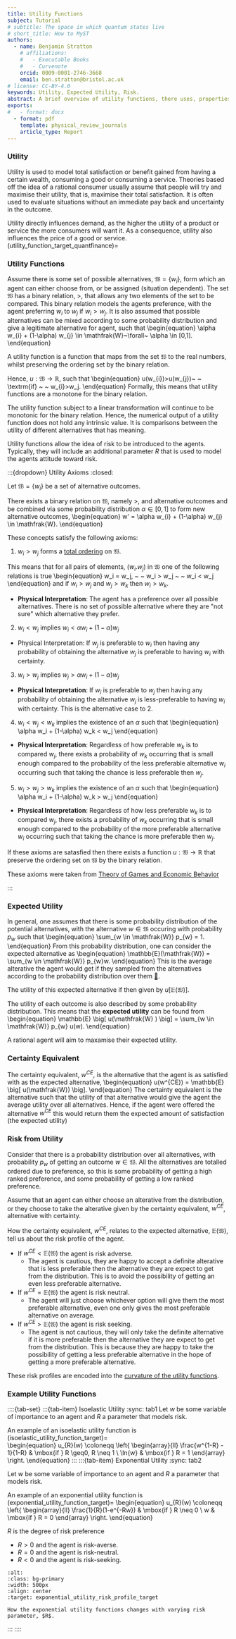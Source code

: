 ```yaml
---
title: Utility Functions 
subject: Tutorial
# subtitle: The space in which quantum states live
# short_title: How to MyST
authors:
  - name: Benjamin Stratton
    # affiliations:
    #   - Executable Books
    #   - Curvenote
    orcid: 0009-0001-2746-3668
    email: ben.stratton@bristol.ac.uk
# license: CC-BY-4.0
keywords: Utility, Expected Utility, Risk.
abstract: A brief overview of utility functions, there uses, properties and some examples.  
exports:
#   - format: docx
  - format: pdf
    template: physical_review_journals
    article_type: Report
---
```


### Utility

Utility is used to model total satisfaction or benefit gained from having a certain wealth, consuming a good or consuming a service. Theories based off the idea of a rational consumer usually assume that people will try and maximise their utility, that is, maximise their total satisfaction. It is often used to evaluate situations without an immediate pay back and uncertainty in the outcome. 

Utility directly influences demand, as the higher the utility of a product or service the more consumers will want it. As a consequence, utility also influences the price of a good or service. 
(utility_function_target_quantfinance)=
### Utility Functions

Assume there is some set of possible alternatives, $\mathfrak{W} = \{ w_{i} \}$, form which an agent can either choose from, or be assigned (situation dependent). The set $\mathfrak{W}$ has a binary relation, $>$, that allows any two elements of the set to be compared. This binary relation models the agents preference, with the agent preferring $w_{i}$ to $w_{j}$ if $w_i > w_j$. It is also assumed that possible alternatives can be mixed according to some probability distribution and give a legitimate alternative for agent, such that 
\begin{equation}
\alpha w_{i} + (1-\alpha) w_{j} \in \mathfrak{W}~\forall~ \alpha \in [0,1].
\end{equation}

A utility function is a function that maps from the set $\mathfrak{W}$ to the real numbers, whilst preserving the ordering set by the binary relation. 

Hence, $u: \mathfrak{W} \rightarrow \mathbb{R}$, such that 
\begin{equation} 
u(w_{i})>u(w_{j})~ ~  \textrm{if} ~ ~  w_{i}>w_j.
\end{equation} 
Formally, this means that utility functions are a monotone for the binary relation.  

The utility function subject to a linear transformation will continue to be monotonic for the binary relation. Hence, the numerical output of a utility function does not hold any intrinsic value. It is comparisons between the utility of different alternatives that has meaning.   

Utility functions allow the idea of risk to be introduced to the agents. Typically, they will include an additional parameter $R$ that is used to model the agents attitude toward risk.   

:::{dropdown} Utility Axioms
:closed:

Let $\mathfrak{W} = \{ w_{i} \}$ be a set of alternative outcomes. 

There exists a binary relation on $\mathfrak{W}$, namely $>$, and alternative outcomes and be combined via some probability distribution $\alpha \in [0,1]$ to form new alternative outcomes, 
\begin{equation}
w' = \alpha w_{i} + (1-\alpha) w_{j} \in \mathfrak{W}.
\end{equation} 

These concepts satisfy the following axioms:

1. $w_{i} > w_j$ forms a [total ordering](#total_ordering_preorder_maths_notes_target) on $\mathfrak{W}$. 

This means that for all pairs of elements, $(w_{i}. w_{j})$ in $\mathfrak{W}$ one of the following relations is true
\begin{equation}
w_i = w_j, ~ ~ w_i > w_j ~ ~ w_i < w_j
\end{equation}
and if $w_{i} > w_j$ and $w_{j} > w_k$ then $w_i > w_k$.

  - **Physical Interpretation**: The agent has a preference over all possible alternatives. There is no set of possible alternative where they are "not sure" which alternative they prefer. 

2. $w_i < w_j$ implies $w_i < \alpha w_i + (1-\alpha) w_j$

  - Physical Interpretation: If $w_j$ is preferable to $w_i$ then having any probability of obtaining the alternative $w_j$ is preferable to having $w_i$ with certainty. 

3. $w_i > w_j$ implies $w_j > \alpha w_i + (1-\alpha) w_j$

  - **Physical Interpretation**: If $w_i$ is preferable to $w_j$ then having any probability of obtaining the alternative $w_j$ is less-preferable to having $w_i$ with certainty. This is the alternative case to 2. 

4. $w_i < w_j < w_k$ implies the existence of an $\alpha$ such that 
\begin{equation}
\alpha w_i + (1-\alpha) w_k < w_j
\end{equation}

  - **Physical Interpretation**: Regardless of how preferable $w_k$ is to compared $w_j$, there exists a probability of $w_k$ occurring that is small enough compared to the probability of the less preferable alternative $w_i$ occurring such that taking the chance is less preferable then $w_j$.  

5. $w_i > w_j > w_k$ implies the existence of an $\alpha$ such that 
\begin{equation}
\alpha w_i + (1-\alpha) w_k > w_j
\end{equation}

  - **Physical Interpretation**: Regardless of how less preferable $w_k$ is to compared $w_j$, there exists a probability of $w_k$ occurring that is small enough compared to the probability of the more preferable alternative $w_i$ occurring such that taking the chance is more preferable then $w_j$.  

If these axioms are satasfied then there exists a function $u: \mathfrak{W} \rightarrow \mathbb{R}$ that preserve the ordering set on $\mathfrak{W}$ by the binary relation.

These axioms were taken from [Theory of Games and Economic Behavior](https://books.google.co.uk/books?id=jCN5aNJ-n-0C)

:::

### Expected Utility

In general, one assumes that there is some probability distribution of the potential alternatives, with the alternative $w \in \mathfrak{W}$ occuring with probability $p_w$ such that 
\begin{equation}
\sum_{w \in \mathfrak{W}} p_{w} = 1.
\end{equation}
From this probability distribution, one can consider the expected alternative as 
\begin{equation}
\mathbb{E}(\mathfrak{W}) = \sum_{w \in \mathfrak{W}} p_{w}w.
\end{equation}
This is the average alterative the agent would get if they sampled from the alternatives according to the probability distribution over them [💭](#example_expected_utlity_theory_quanntFinace_glossary).

The utility of this expected alternative if then given by $u \big[ \mathbb{E}(\mathfrak{W}) \big]$. 

The utility of each outcome is also described by some probability distribution. This means that the **expected utility** can be found from 
\begin{equation}
\mathbb{E} \big[ u(\mathfrak{W} ) \big] = \sum_{w \in \mathfrak{W}} p_{w} u(w).
\end{equation}

A rational agent will aim to maxamise their expected utility.

### Certainty Equivalent    

The certainty equivalent, $w^{CE}$, is the alternative that the agent is as satisfied with as the expected alternative, 
\begin{equation}
u(w^{CE}) = \mathbb{E} \big[ u(\mathfrak{W}) \big].
\end{equation}
The certainty equivalent is the alternative such that the utility of that alternative would give the agent the average utility over all alternatives. Hence, if the agent were offered the alternative $w^{CE}$ this would return them the expected amount of satisfaction (the expected utility)

### Risk from Utility

Consider that there is a probability distribution over all alternatives, with probability $p_{w}$ of getting an outcome $w \in \mathfrak{W}$. All the alternatives are totalled ordered due to preference, so this is some probability of getting a high ranked preference, and some probability of getting a low ranked preference.  

Assume that an agent can either choose an alterative from the distribution, or they choose to take the alterative given by the certainty equivalent, $w^{CE}$, alternative with certainty.  

How the certainty equivalent, $w^{CE}$, relates to the expected alternative, $\mathbb{E}(\mathfrak{W})$, tell us about the risk profile of the agent. 

- If $w^{CE} < \mathbb{E}(\mathfrak{W})$ the agent is risk adverse. 
  - The agent is cautious, they are happy to accept a definite alterative that is less preferable then the alternative they are expect to get from the distribution. This is to avoid the possibility of getting an even less preferable alternative. 
- If $w^{CE} = \mathbb{E}(\mathfrak{W})$ the agent is risk neutral. 
  - The agent will just choose whichever option will give them the most preferable alternative, even one only gives the most preferable alternative on average. 
- If $w^{CE} > \mathbb{E}(\mathfrak{W})$ the agent is risk seeking.
  - The agent is not cautious, they will only take the definite alternative if it is more preferable then the alternative they are expect to get from the distribution. This is because they are happy to take the possibility of getting a less preferable alternative in the hope of getting a more preferable alternative.  

These risk profiles are encoded into the [curvature of the utility functions](#utility_function_curvature_target_quantFiance). 

### Example Utility Functions 

::::{tab-set}
:::{tab-item} Isoelastic Utility
:sync: tab1
Let $w$ be some variable of importance to an agent and $R$ a parameter that models risk. 

An example of an isoelastic utility function is
(isoelastic_utility_function_target)=  
\begin{equation}
u_{R}(w) \coloneqq \left\{
	\begin{array}{ll}
		\frac{w^{1-R} - 1}{1-R}  & \mbox{if } R \geq0, R \neq 1 \\
		\ln{w} & \mbox{if } R = 1
	\end{array}
\right.
\end{equation}
:::
:::{tab-item} Exponential Utility
:sync: tab2

Let $w$ be some variable of importance to an agent and $R$ a parameter that models risk. 

An example of an exponential utility function is  
(exponential_utility_function_target)=
\begin{equation}
u_{R}(w) \coloneqq \left\{
	\begin{array}{ll}
		\frac{1}{R}(1-e^{-Rw})  & \mbox{if } R \neq 0 \\
		w & \mbox{if } R = 0
	\end{array}
\right.
\end{equation}

$R$ is the degree of risk preference
- $R > 0$ and the agent is risk-averse. 
- $R = 0$ and the agent is risk-neutral.
- $R < 0$ and the agent is risk-seeking. 

```{figure} exponential_utility_risk_profile.png
:alt: 
:class: bg-primary
:width: 500px
:align: center
:target: exponential_utility_risk_profile_target

How the exponential utility functions changes with varying risk parameter, $R$. 
```

:::
::::

